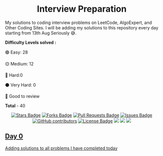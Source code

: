 <h1 align="center">Interview Preparation</h1>

My solutions to coding interview problems on LeetCode, AlgoExpert, and Other Coding Sites. I will be adding my solutions to this repository every day starting from 13th Aug Seriously 😅.

__Difficulty Levels solved :__
 
 🟢 Easy: 28

 🟡 Medium: 12

 🔴 Hard:0

 ⚫️ Very Hard: 0

 🌟 Good to review

 __Total__ - 40

<div align="center">

<a href="https://github.com/abhisheknaiidu/dsa/stargazers"><img src="https://img.shields.io/github/stars/abhisheknaiidu/dsa" alt="Stars Badge"/></a>
<a href="https://github.com/abhisheknaiidu/dsa/network/members"><img src="https://img.shields.io/github/forks/abhisheknaiidu/dsa" alt="Forks Badge"/></a>
<a href="https://github.com/abhisheknaiidu/dsa/pulls"><img src="https://img.shields.io/github/issues-pr/abhisheknaiidu/dsa" alt="Pull Requests Badge"/></a>
<a href="https://github.com/abhisheknaiidu/dsa/issues"><img src="https://img.shields.io/github/issues/abhisheknaiidu/dsa" alt="Issues Badge"/></a>
<a href="https://github.com/abhisheknaiidu/dsa"><img alt="GitHub contributors" src="https://img.shields.io/github/contributors/abhisheknaiidu/dsa?color=2b9348"></a>
<a href="https://github.com/abhisheknaiidu/awesome-github-profile-readme/blob/master/LICENSE"><img src="https://img.shields.io/github/license/abhisheknaiidu/dsa?color=2b9348" alt="License Badge"/></a>
<a href="https://leetcode.com/abhisheknaiidu/"><img src="https://lc.coding.gs/v1/solved/abhisheknaiidu.svg?color=red&logo=leetcode"></a>
<a href="" ><img src="https://lc.coding.gs/v1/accepted-rate/abhisheknaiidu.svg?logo=leetcode"></a>
<a href="https://github.com/abhisheknaiidu/dsa"><img src="https://img.shields.io/badge/language-CPP-green.svg">

</div>


<!-- Template for each day

 ## Day 0: August 13, 2020
__Focus for today:__ Heaps/Priority Queues

#### LeetCode
* 🟢

#### AlgoExpert
* 🟡 

 -->

## Day 0
Adding solutions to all problems I have completed today


